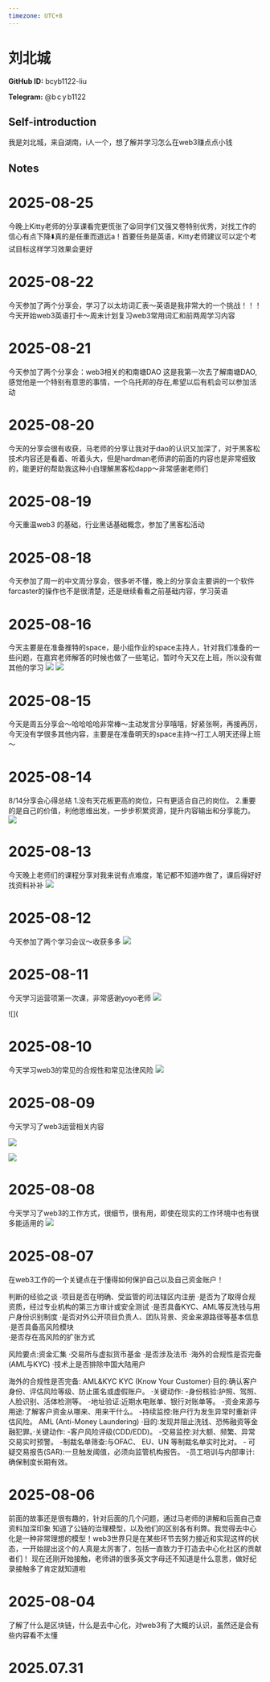 ```yaml
---
timezone: UTC+8
---
```


# 刘北城

**GitHub ID:** bcyb1122-liu

**Telegram:** @b c y b1122

## Self-introduction

我是刘北城，来自湖南，i人一个，想了解并学习怎么在web3赚点点小钱

## Notes

<!-- Content_START -->

# 2025-08-25
<!-- DAILY_CHECKIN_2025-08-25_START -->
今晚上Kitty老师的分享课看完更慌张了😫同学们又强又卷特别优秀，对找工作的信心有点下降⬇️真的是任重而道远a！首要任务是英语，Kitty老师建议可以定个考试目标这样学习效果会更好
<!-- DAILY_CHECKIN_2025-08-25_END -->

# 2025-08-22

今天参加了两个分享会，学习了以太坊词汇表～英语是我非常大的一个挑战！！！今天开始web3英语打卡～周末计划复习web3常用词汇和前两周学习内容

# 2025-08-21

今天参加了两个分享会：web3相关的和南塘DAO
这是我第一次去了解南塘DAO,感觉他是一个特别有意思的事情，一个乌托邦的存在,希望以后有机会可以参加活动

# 2025-08-20

今天的分享会很有收获，马老师的分享让我对于dao的认识又加深了，对于黑客松技术内容还是看着、听着头大，但是hardman老师讲的前面的内容也是非常细致的，能更好的帮助我这种小白理解黑客松dapp～非常感谢老师们

# 2025-08-19

今天重温web3 的基础，行业黑话基础概念，参加了黑客松活动

# 2025-08-18

今天参加了周一的中文周分享会，很多听不懂，晚上的分享会主要讲的一个软件farcaster的操作也不是很清楚，还是继续看看之前基础内容，学习英语

# 2025-08-16

今天主要是在准备推特的space，是小组作业的space主持人，针对我们准备的一些问题，在嘉宾老师解答的时候也做了一些笔记，暂时今天又在上班，所以没有做其他的学习
![](https://github-production-user-asset-6210df.s3.amazonaws.com/223859131/478689515-4b2d55ba-a7b7-41d9-ba14-3bfb6c3eb37f.jpeg?X-Amz-Algorithm=AWS4-HMAC-SHA256&X-Amz-Credential=AKIAVCODYLSA53PQK4ZA%2F20250816%2Fus-east-1%2Fs3%2Faws4_request&X-Amz-Date=20250816T155712Z&X-Amz-Expires=300&X-Amz-Signature=837b830e195854fdcbdeaf1c8450306dd5001bd9fedc0a3a475b60c933a4ac15&X-Amz-SignedHeaders=host)
![](https://github-production-user-asset-6210df.s3.amazonaws.com/223859131/478689516-bb52e7dc-e90b-4c5b-bce5-189e4035d9bc.jpeg?X-Amz-Algorithm=AWS4-HMAC-SHA256&X-Amz-Credential=AKIAVCODYLSA53PQK4ZA%2F20250816%2Fus-east-1%2Fs3%2Faws4_request&X-Amz-Date=20250816T155828Z&X-Amz-Expires=300&X-Amz-Signature=2ecb62f847d924ac2def6b18a4efcd0ba33cfb80572961cdaf973560e6200888&X-Amz-SignedHeaders=host)

# 2025-08-15

今天是周五分享会～哈哈哈哈非常棒～主动发言分享嘻嘻，好紧张啊，再接再厉，今天没有学很多其他内容，主要是在准备明天的space主持～打工人明天还得上班～

# 2025-08-14

8/14分享会心得总结
1.没有天花板更高的岗位，只有更适合自己的岗位。
2.重要的是自己的价值，利他思维出发，一步步积累资源，提升内容输出和分享能力。
![](https://github-production-user-asset-6210df.s3.amazonaws.com/223859131/478047693-642de874-2208-41ea-932b-cc6c2a6aa235.jpeg?X-Amz-Algorithm=AWS4-HMAC-SHA256&X-Amz-Credential=AKIAVCODYLSA53PQK4ZA%2F20250814%2Fus-east-1%2Fs3%2Faws4_request&X-Amz-Date=20250814T140721Z&X-Amz-Expires=300&X-Amz-Signature=82b31bba722259e0a9aecaa45fd5d594289a1bf06e849a09116427107f063964&X-Amz-SignedHeaders=host)

# 2025-08-13

今天晚上老师们的课程分享对我来说有点难度，笔记都不知道咋做了，课后得好好找资料补补
![](https://github-production-user-asset-6210df.s3.amazonaws.com/223859131/477618439-771f38ce-dfbc-4ec6-ac67-85bca1111d17.jpeg?X-Amz-Algorithm=AWS4-HMAC-SHA256&X-Amz-Credential=AKIAVCODYLSA53PQK4ZA%2F20250813%2Fus-east-1%2Fs3%2Faws4_request&X-Amz-Date=20250813T151536Z&X-Amz-Expires=300&X-Amz-Signature=e1941120966c800ffdd34c241c21b8754ebb67f8ad536ebae1c7359b62193534&X-Amz-SignedHeaders=host)

# 2025-08-12

今天参加了两个学习会议～收获多多
![](https://github-production-user-asset-6210df.s3.amazonaws.com/223859131/477130748-81a27950-1127-44a5-9203-0102eb1d7115.jpeg?X-Amz-Algorithm=AWS4-HMAC-SHA256&X-Amz-Credential=AKIAVCODYLSA53PQK4ZA%2F20250812%2Fus-east-1%2Fs3%2Faws4_request&X-Amz-Date=20250812T151223Z&X-Amz-Expires=300&X-Amz-Signature=fa5a6109bc4e143ee7cf856b50b0cabad3ab3d17be1c7c3bf53bb8cd1ba6b075&X-Amz-SignedHeaders=host)

# 2025-08-11

今天学习运营项第一次课，非常感谢yoyo老师
![](https://github-production-user-asset-6210df.s3.amazonaws.com/223859131/476612070-3c7fa788-2b4b-41ba-9164-b4f018085285.jpeg?X-Amz-Algorithm=AWS4-HMAC-SHA256&X-Amz-Credential=AKIAVCODYLSA53PQK4ZA%2F20250811%2Fus-east-1%2Fs3%2Faws4_request&X-Amz-Date=20250811T143224Z&X-Amz-Expires=300&X-Amz-Signature=ba8c922162a2a1379023c910bac52543c09198ee94ed2fb67056fcc9a119897d&X-Amz-SignedHeaders=host)

![](

# 2025-08-10

今天学习web3的常见的合规性和常见法律风险
![](https://github-production-user-asset-6210df.s3.amazonaws.com/223859131/476357902-6fcf4f9a-1b58-4ad4-8249-da30724b6a58.jpeg?X-Amz-Algorithm=AWS4-HMAC-SHA256&X-Amz-Credential=AKIAVCODYLSA53PQK4ZA%2F20250810%2Fus-east-1%2Fs3%2Faws4_request&X-Amz-Date=20250810T133142Z&X-Amz-Expires=300&X-Amz-Signature=e0a43803b9605e3796f385adb60e5978a0c34cda12116cc09fd4dd1ec22f1928&X-Amz-SignedHeaders=host)

# 2025-08-09

今天学习了web3运营相关内容

![](https://github-production-user-asset-6210df.s3.amazonaws.com/223859131/476290724-c9f7cedd-e26f-4c65-ab00-562cabeb4263.jpeg?X-Amz-Algorithm=AWS4-HMAC-SHA256&X-Amz-Credential=AKIAVCODYLSA53PQK4ZA%2F20250809%2Fus-east-1%2Fs3%2Faws4_request&X-Amz-Date=20250809T150508Z&X-Amz-Expires=300&X-Amz-Signature=86bdd978f2a9c527aade2d6f1a1c3d5ea62fa7d93ad41ffcb352c4cc266ceb0d&X-Amz-SignedHeaders=host)

![](https://github-production-user-asset-6210df.s3.amazonaws.com/223859131/476290919-3ceb5234-5b88-4cf7-8d9c-81b3ca17996b.jpeg?X-Amz-Algorithm=AWS4-HMAC-SHA256&X-Amz-Credential=AKIAVCODYLSA53PQK4ZA%2F20250809%2Fus-east-1%2Fs3%2Faws4_request&X-Amz-Date=20250809T150758Z&X-Amz-Expires=300&X-Amz-Signature=411adaae1c7704779d31259bbcae1d07eb3ca5ddf322793f74e2d7eac87f9f15&X-Amz-SignedHeaders=host)

# 2025-08-08

今天学习了web3的工作方式，很细节，很有用，即使在现实的工作环境中也有很多能适用的
![](https://github-production-user-asset-6210df.s3.amazonaws.com/223859131/476092175-4a8f7667-8597-45b7-8e69-c4476a08c72c.jpeg?X-Amz-Algorithm=AWS4-HMAC-SHA256&X-Amz-Credential=AKIAVCODYLSA53PQK4ZA%2F20250808%2Fus-east-1%2Fs3%2Faws4_request&X-Amz-Date=20250808T154050Z&X-Amz-Expires=300&X-Amz-Signature=4fead59677d6e3bdaf6682cdd3df12f2d5af56cb8b55c790c546721f9b5fe719&X-Amz-SignedHeaders=host)

# 2025-08-07

在web3工作的一个关键点在于懂得如何保护自己以及自己资金账户！

判断的经验之谈
·项目是否在明确、受监管的司法辖区内注册
·是否为了取得合规资质，经过专业机构的第三方审计或安全测试
·是否具备KYC、AML等反洗钱与用户身份识别制度
·是否对外公开项目负责人、团队背景、资金来源路径等基本信息
·是否具备高风险模块	
·是否存在高风险的扩张方式

风险要点:资金汇集
·交易所与虚拟货币基金
·是否涉及法币
·海外的合规性是否完备(AML与KYC)
·技术上是否排除中国大陆用户

海外的合规性是否完备: AML&KYC
KYC (Know Your Customer)·目的:确认客户身份、评估风险等级、防止匿名或虚假账户。
·关键动作:
-身份核验:护照、驾照、人脸识别、活体检测等。
-地址验证:近期水电账单、银行对账单等。
-资金来源与用途:了解客户资金从哪来、用来干什么。
-持续监控:账户行为发生异常时重新评估风险。
AML (Anti-Money Laundering)
·目的:发现并阻止洗钱、恐怖融资等金融犯罪。·关键动作:
-客户风险评级(CDD/EDD)。 -交易监控:对大额、频繁、异常交易实时预警。
-制裁名单筛查:与OFAC、 EU、UN 等制裁名单实时比对。 - 可疑交易报告(SAR):一旦触发阈值，必须向监管机构报告。
-员工培训与内部审计:确保制度长期有效。

# 2025-08-06

前面的故事还是很有趣的，针对后面的几个问题，通过马老师的讲解和后面自己查资料加深印象 知道了公链的治理模型，以及他们的区别各有利弊。我觉得去中心化是一种非常理想的模型！web3世界只是在某些环节去努力接近和实现这样的状态，一开始提出这个的人真是太厉害了，包括一直致力于打造去中心化社区的贡献者们！
现在还刚开始接触，老师讲的很多英文字母还不知道是什么意思，做好纪录接触多了肯定就知道啦

# 2025-08-04

了解了什么是区块链，什么是去中心化，对web3有了大概的认识，虽然还是会有些内容看不太懂


# 2025.07.31


<!-- Content_END -->
